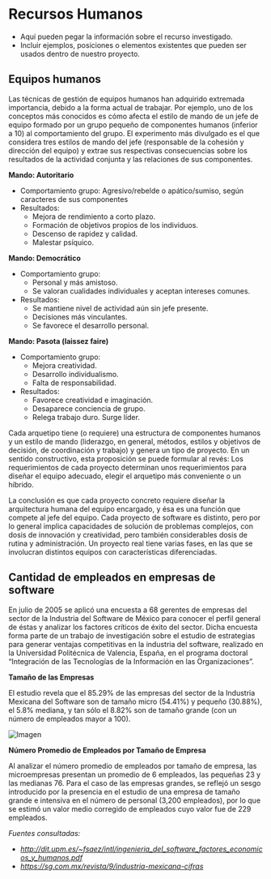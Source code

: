 # Recursos Humanos
- Aquí pueden pegar la información sobre el recurso investigado.
- Incluir ejemplos, posiciones o elementos existentes que pueden ser usados dentro de nuestro proyecto.
## Equipos humanos

Las técnicas de gestión de equipos humanos han adquirido extremada importancia,
debido a la forma actual de trabajar.
Por ejemplo, uno de los conceptos más conocidos es cómo afecta el estilo de mando de
un jefe de equipo formado por un grupo pequeño de componentes humanos (inferior a
10) al comportamiento del grupo. El experimento más divulgado es el que considera tres
estilos de mando del jefe (responsable de la cohesión y dirección del equipo) y extrae
sus respectivas consecuencias sobre los resultados de la actividad conjunta y las
relaciones de sus componentes.

**Mando: Autoritario**

- Comportamiento grupo: Agresivo/rebelde o apático/sumiso, según caracteres de sus
componentes
- Resultados: 
  - Mejora de rendimiento a corto plazo. 
  - Formación de objetivos propios de los
individuos. 
  - Descenso de rapidez y calidad. 
  - Malestar psíquico.

**Mando: Democrático**
- Comportamiento grupo: 
  - Personal y más amistoso. 
  - Se valoran cualidades individuales y
aceptan intereses comunes.
- Resultados: 
  - Se mantiene nivel de actividad aún sin jefe presente. 
  - Decisiones más
vinculantes. 
  - Se favorece el desarrollo personal.

**Mando: Pasota (laissez faire)**
- Comportamiento grupo: 
  - Mejora creatividad. 
  - Desarrollo individualismo. 
  - Falta de
responsabilidad.
- Resultados: 
  - Favorece creatividad e imaginación. 
  - Desaparece conciencia de grupo.
  - Relega trabajo duro. Surge líder. 

Cada arquetipo tiene (o requiere) una estructura de componentes
humanos y un estilo de mando (liderazgo, en general, métodos, estilos y objetivos de
decisión, de coordinación y trabajo) y genera un tipo de proyecto. En un sentido
constructivo, esta proposición se puede formular al revés: Los requerimientos de cada
proyecto determinan unos requerimientos para diseñar el equipo adecuado, elegir el
arquetipo más conveniente o un híbrido. 

La conclusión es que cada proyecto concreto requiere diseñar la arquitectura humana
del equipo encargado, y ésa es una función que compete al jefe del equipo. Cada
proyecto de software es distinto, pero por lo general implica capacidades de solución de
problemas complejos, con dosis de innovación y creatividad, pero también
considerables dosis de rutina y administración. Un proyecto real tiene varias fases, en
las que se involucran distintos equipos con características diferenciadas.

## Cantidad de empleados en empresas de software

En julio de 2005 se aplicó una encuesta a 68 gerentes de empresas del sector de la Industria del Software de México para conocer el perfil general de éstas y analizar los factores críticos de éxito del sector. Dicha encuesta forma parte de un trabajo de investigación sobre el estudio de estrategias para generar ventajas competitivas en la industria del software, realizado en la Universidad Politécnica de Valencia, España, en el programa doctoral “Integración de las Tecnologías de la Información en las Organizaciones”.

**Tamaño de las Empresas**

El estudio revela que el 85.29% de las empresas del sector de la Industria Mexicana del Software son de tamaño micro (54.41%) y pequeño (30.88%), el 5.8% mediana, y tan sólo el 8.82% son de tamaño grande (con un número de empleados mayor a 100).

![Imagen](http://www.sg.com.mx/images/stories/200603/productos_3.gif "Tabla tamaño de empresas software México")

**Número Promedio de Empleados por Tamaño de Empresa**

Al analizar el número promedio de empleados por tamaño de empresa, las microempresas presentan un promedio de 6 empleados, las pequeñas 23 y las medianas 76. Para el caso de las empresas grandes, se reflejó un sesgo introducido por la presencia en el estudio de una empresa de tamaño grande e intensiva en el número de personal (3,200 empleados), por lo que se estimó un valor medio corregido de empleados cuyo valor fue de 229 empleados.

_Fuentes consultadas:_ 
- _http://dit.upm.es/~fsaez/intl/ingenieria_del_software_factores_economicos_y_humanos.pdf_
- _https://sg.com.mx/revista/9/industria-mexicana-cifras_
